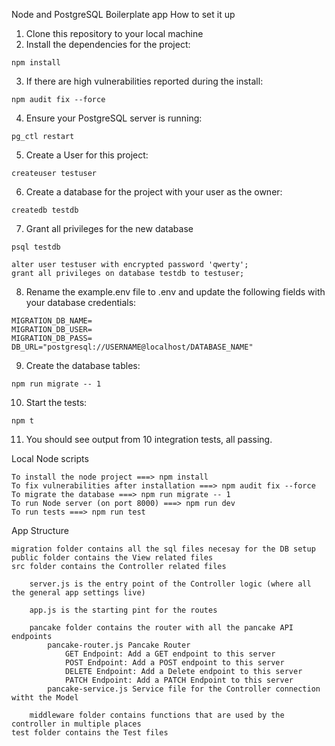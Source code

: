 Node and PostgreSQL Boilerplate app
How to set it up
   1. Clone this repository to your local machine
   2.  Install the dependencies for the project:

    npm install

   3. If there are high vulnerabilities reported during the install:

    npm audit fix --force

   4. Ensure your PostgreSQL server is running:

    pg_ctl restart

   5. Create a User for this project:

    createuser testuser

   6. Create a database for the project with your user as the owner:

    createdb testdb

   7. Grant all privileges for the new database

    psql testdb

    alter user testuser with encrypted password 'qwerty';
    grant all privileges on database testdb to testuser;

   8.  Rename the example.env file to .env and update the following fields  with your database credentials:

    MIGRATION_DB_NAME=
    MIGRATION_DB_USER=
    MIGRATION_DB_PASS=
    DB_URL="postgresql://USERNAME@localhost/DATABASE_NAME"

   9. Create the database tables:

    npm run migrate -- 1

   10. Start the tests:

    npm t

   11. You should see output from 10 integration tests, all passing.

Local Node scripts

    To install the node project ===> npm install
    To fix vulnerabilities after installation ===> npm audit fix --force
    To migrate the database ===> npm run migrate -- 1
    To run Node server (on port 8000) ===> npm run dev
    To run tests ===> npm run test

App Structure

    migration folder contains all the sql files necesay for the DB setup
    public folder contains the View related files
    src folder contains the Controller related files

        server.js is the entry point of the Controller logic (where all the general app settings live)

        app.js is the starting pint for the routes

        pancake folder contains the router with all the pancake API endpoints
            pancake-router.js Pancake Router
                GET Endpoint: Add a GET endpoint to this server
                POST Endpoint: Add a POST endpoint to this server
                DELETE Endpoint: Add a Delete endpoint to this server
                PATCH Endpoint: Add a PATCH Endpoint to this server
            pancake-service.js Service file for the Controller connection witht the Model

        middleware folder contains functions that are used by the controller in multiple places
    test folder contains the Test files
